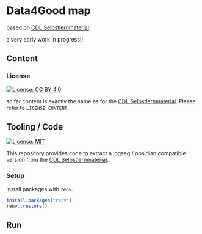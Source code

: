 # Data4Good map

based on [CDL Selbstlernmaterial](https://github.com/CorrelAid/cdl-selbstlernmaterial). 

a very early work in progress!!

## Content
### License
[![License: CC BY 4.0](https://img.shields.io/badge/License-CC%20BY%204.0-lightgrey.svg)](https://creativecommons.org/licenses/by/4.0/deed.de)

so far content is exactly the same as for the [CDL Selbstlernmaterial](https://github.com/CorrelAid/cdl-selbstlernmaterial). Please refer to `LICENSE_CONTENT`.


## Tooling / Code

[![License: MIT](https://img.shields.io/badge/License-MIT-yellow.svg)](https://opensource.org/licenses/MIT)


This repository provides code to extract a logseq / obsidian compatible version from the [CDL Selbstlernmaterial](https://github.com/CorrelAid/cdl-selbstlernmaterial).



### Setup

install packages with `renv`.

```r
install.packages("renv")
renv::restore()
```

## Run

